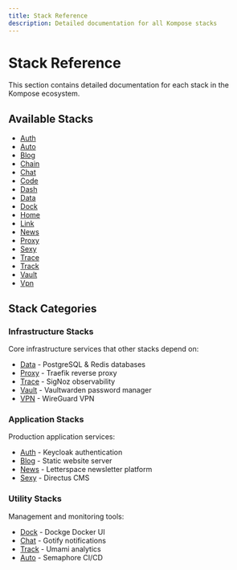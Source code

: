 ```yaml
---
title: Stack Reference
description: Detailed documentation for all Kompose stacks
---
```


# Stack Reference

This section contains detailed documentation for each stack in the Kompose ecosystem.

## Available Stacks

- [Auth](/docs/stacks/auth)
- [Auto](/docs/stacks/auto)
- [Blog](/docs/stacks/blog)
- [Chain](/docs/stacks/chain)
- [Chat](/docs/stacks/chat)
- [Code](/docs/stacks/code)
- [Dash](/docs/stacks/dash)
- [Data](/docs/stacks/data)
- [Dock](/docs/stacks/dock)
- [Home](/docs/stacks/home)
- [Link](/docs/stacks/link)
- [News](/docs/stacks/news)
- [Proxy](/docs/stacks/proxy)
- [Sexy](/docs/stacks/sexy)
- [Trace](/docs/stacks/trace)
- [Track](/docs/stacks/track)
- [Vault](/docs/stacks/vault)
- [Vpn](/docs/stacks/vpn)

## Stack Categories

### Infrastructure Stacks
Core infrastructure services that other stacks depend on:
- [Data](/docs/stacks/data) - PostgreSQL & Redis databases
- [Proxy](/docs/stacks/proxy) - Traefik reverse proxy
- [Trace](/docs/stacks/trace) - SigNoz observability
- [Vault](/docs/stacks/vault) - Vaultwarden password manager
- [VPN](/docs/stacks/vpn) - WireGuard VPN

### Application Stacks
Production application services:
- [Auth](/docs/stacks/auth) - Keycloak authentication
- [Blog](/docs/stacks/blog) - Static website server
- [News](/docs/stacks/news) - Letterspace newsletter platform
- [Sexy](/docs/stacks/sexy) - Directus CMS

### Utility Stacks
Management and monitoring tools:
- [Dock](/docs/stacks/dock) - Dockge Docker UI
- [Chat](/docs/stacks/chat) - Gotify notifications
- [Track](/docs/stacks/track) - Umami analytics
- [Auto](/docs/stacks/auto) - Semaphore CI/CD
